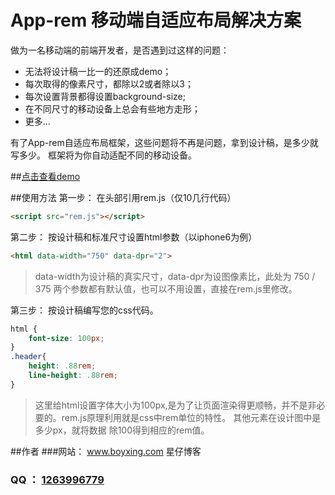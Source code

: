 # App-rem 移动端自适应布局解决方案
做为一名移动端的前端开发者，是否遇到过这样的问题：
+ 无法将设计稿一比一的还原成demo；
+ 每次取得的像素尺寸，都除以2或者除以3；
+ 每次设置背景都得设置background-size;
+ 在不同尺寸的移动设备上总会有些地方走形；
+ 更多...

有了App-rem自适应布局框架，这些问题将不再是问题，拿到设计稿，是多少就写多少。
框架将为你自动适配不同的移动设备。

##[点击查看demo](https://wangxing218.github.io/app-rem/test/demo.html)

##使用方法
第一步： 在头部引用rem.js（仅10几行代码）
```html
<script src="rem.js"></script>
```
第二步： 按设计稿和标准尺寸设置html参数（以iphone6为例）
```html
<html data-width="750" data-dpr="2">
```
> data-width为设计稿的真实尺寸，data-dpr为设图像素比，此处为 750 / 375
> 两个参数都有默认值，也可以不用设置，直接在rem.js里修改。

第三步： 按设计稿编写您的css代码。
```css
html {
    font-size: 100px;
}
.header{
    height: .88rem;
    line-height: .88rem;
}
```
> 这里给html设置字体大小为100px,是为了让页面渲染得更顺畅，并不是非必要的。rem.js原理利用就是css中rem单位的特性。
其他元素在设计图中是多少px，就将数据 除100得到相应的rem值。



##作者
###网站： <a href="http://www.boyxing.com/" target="_blank">www.boyxing.com 星仔博客</a>
### QQ ： <a href="http://wpa.qq.com/msgrd?v=3&uin=1263996779&site=qq&menu=yes" target="_blank">1263996779</a>

